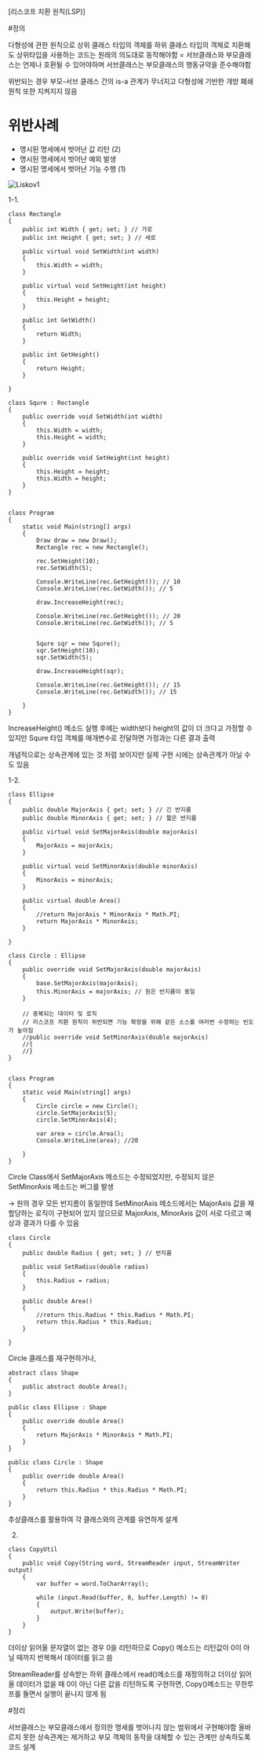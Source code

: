 [리스코프 치환 원칙(LSP)]



#정의

 다형성에 관한 원칙으로 상위 클래스 타입의 객체를 하위 클래스 타입의 객체로 치환해도 상위타입을 사용하는 코드는 원래의 의도대로 동작해야함
 = 서브클래스와 부모클래스는 언제나 호환될 수 있어야하며 서브클래스는 부모클래스의 행동규약을 준수해야함

 위반되는 경우 부모-서브 클래스 간의 is-a 관계가 무너지고 다형성에 기반한 개방 폐쇄 원칙 또한 지켜지지 않음


# 위반사례

 - 명시된 명세에서 벗어난 값 리턴 (2)
 - 명시된 명세에서 벗어난 예외 발생
 - 명시된 명세에서 벗어난 기능 수행 (1)


 ![Liskov1](https://user-images.githubusercontent.com/67131292/194946315-a547b8c0-f4b7-47cf-8d6b-738be22498cc.png)

 
 1-1.
 
    class Rectangle
    {
        public int Width { get; set; } // 가로
        public int Height { get; set; } // 세로

        public virtual void SetWidth(int width)
        {
            this.Width = width;
        }

        public virtual void SetHeight(int height)
        {
            this.Height = height;
        }

        public int GetWidth()
        {
            return Width;
        }

        public int GetHeight()
        {
            return Height;
        }
        
    }

    class Squre : Rectangle
    {
        public override void SetWidth(int width)
        {
            this.Width = width;
            this.Height = width;
        }

        public override void SetHeight(int height)
        {
            this.Height = height;
            this.Width = height;
        }
    }
    
    
    class Program
    {
        static void Main(string[] args)
        {
            Draw draw = new Draw();
            Rectangle rec = new Rectangle();

            rec.SetHeight(10);
            rec.SetWidth(5);

            Console.WriteLine(rec.GetHeight()); // 10
            Console.WriteLine(rec.GetWidth()); // 5

            draw.IncreaseHeight(rec);

            Console.WriteLine(rec.GetHeight()); // 20
            Console.WriteLine(rec.GetWidth()); // 5


            Squre sqr = new Squre();
            sqr.SetHeight(10);
            sqr.SetWidth(5);

            draw.IncreaseHeight(sqr);

            Console.WriteLine(rec.GetHeight()); // 15
            Console.WriteLine(rec.GetWidth()); // 15

        }
    }
 
 
 IncreaseHeight() 메소드 실행 후에는 width보다 height의 값이 더 크다고 가정할 수 있지만 Squre 타입 객체를 매개변수로 전달하면 가정과는 다른 결과 출력

개념적으로는 상속관계에 있는 것 처럼 보이지만 실제 구현 시에는 상속관계가 아닐 수도 있음



1-2.

    class Ellipse
    {
        public double MajorAxis { get; set; } // 긴 반지름
        public double MinorAxis { get; set; } // 짧은 반지름

        public virtual void SetMajorAxis(double majorAxis)
        {
            MajorAxis = majorAxis;
        }

        public virtual void SetMinorAxis(double minorAxis)
        {
            MinorAxis = minorAxis;
        }

        public virtual double Area()
        {
            //return MajorAxis * MinorAxis * Math.PI;
            return MajorAxis * MinorAxis;
        }
        
    }

    class Circle : Ellipse
    {
        public override void SetMajorAxis(double majorAxis)
        {
            base.SetMajorAxis(majorAxis);
            this.MinorAxis = majorAxis; // 원은 반지름이 동일
        }

        // 중복되는 데이터 및 로직 
        // 리스코프 치환 원칙이 위반되면 기능 확장을 위해 같은 소스를 여러번 수정하는 빈도가 높아짐
        //public override void SetMinorAxis(double majorAxis)
        //{
        //}
    }
    
    
    class Program
    {
        static void Main(string[] args)
        {
            Circle circle = new Circle();
            circle.SetMajorAxis(5);
            circle.SetMinorAxis(4);

            var area = circle.Area();
            Console.WriteLine(area); //20

        }
    }
    
    
Circle Class에서 SetMajorAxis 메소드는 수정되었지만, 수정되지 않은 SetMinorAxis 메소드는 버그를 발생
 
 → 원의 경우 모든 반지름이 동일한데 SetMinorAxis 메소드에서는 MajorAxis 값을 재할당하는 로직이 구현되어 있지 않으므로 MajorAxis, MinorAxis 값이 서로 다르고  예상과 결과가 다를 수 있음


    class Circle
    {
        public double Radius { get; set; } // 반지름

        public void SetRadius(double radius)
        {
            this.Radius = radius;
        }

        public double Area()
        {
            //return this.Radius * this.Radius * Math.PI;
            return this.Radius * this.Radius;
        }
        
    }
    
Circle 클래스를 재구현하거나, 
    
    abstract class Shape
    {
        public abstract double Area();
    }

    public class Ellipse : Shape
    {
        public override double Area()
        {
            return MajorAxis * MinorAxis * Math.PI;
        }
    }

    public class Circle : Shape
    {
        public override double Area()
        {
            return this.Radius * this.Radius * Math.PI;
        }
    }
    
추상클래스를 활용하여 각 클래스와의 관계를 유연하게 설계



2.

    class CopyUtil
    {
        public void Copy(String word, StreamReader input, StreamWriter output)
        {
            var buffer = word.ToCharArray();

            while (input.Read(buffer, 0, buffer.Length) != 0)
            {
                output.Write(buffer);
            }
        }
    }
    
  
더이상 읽어올 문자열이 없는 경우 0을 리턴하므로 Copy() 메소드는 리턴값이 0이 아닐 때까지 반복해서 데이터를 읽고 씀

StreamReader를 상속받는 하위 클래스에서 read()메소드를 재정의하고 더이상 읽어올 데이터가 없을 때 0이 아닌 다른 값을 리턴하도록 구현하면, Copy()메소드는 무한루프를 돌면서 실행이 끝나지 않게 됨 



#정리

서브클래스는 부모클래스에서 정의한 명세를 벗어나지 않는 범위에서 구현해야함
올바르지 못한 상속관계는 제거하고 부모 객체의 동작을 대체할 수 있는 관계만 상속하도록 코드 설계
